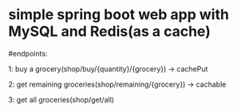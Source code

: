 # simple spring boot web app with MySQL and Redis(as a cache)

#endpoints:

1: buy a grocery(shop/buy/{quantity}/{grocery}) -> cachePut

2: get remaining groceries(shop/remaining/{grocery}) -> cachable

3: get all groceries(shop/get/all)
